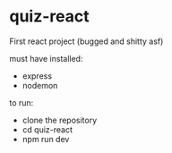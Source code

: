 # quiz-react
First react project (bugged and shitty asf)

must have installed:
- express
- nodemon

to run:
- clone the repository
- cd quiz-react
- npm run dev
